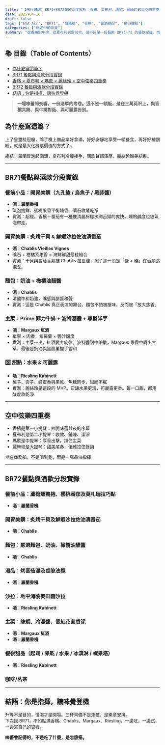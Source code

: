 ```yaml
---
title: "【飛行體驗】BR71+BR72餐飲深度解析：香檳、夏布利、瑪歌、麗絲玲的高空四重奏"
date: 2025-04-16
draft: false
tags: ["EVA Air", "BR71", "商務艙", "香檳", "餐酒搭配", "飛行體驗"]
categories: ["旅途中的味覺"]
summary: "從香檳到牛排，從夏布利到雷司令，這不只是一份長榮 BR71+72 的餐飲紀錄，而是一場在高空中展開的味覺交響。"
---
```


## 📚 目錄（Table of Contents）

- [為什麼寫這篇？](#為什麼寫這篇)
- [BR71 餐點與酒款分段實錄](#br71餐點與酒款分段實錄)
- [香檳 × 夏布利 × 瑪歌 × 麗絲玲 = 空中弦樂四重奏](#空中弦樂四重奏)
- [BR72 餐點與酒款分段實錄](#br72餐點與酒款分段實錄)
- [結語：你是指揮，讓味覺登機](#結語你是指揮讓味覺登機)

> **一場味蕾的交響，一份酒單的考卷。這不是一頓飯，是在三萬英呎上，與香檳共舞、與牛排對話、與可麗露告別。**

## 為什麼寫這篇？

上了皇璽桂冠艙，除了機上備品拿好拿滿，好好安靜地享受一頓餐食，再好好補個眠，就是最大化機票價值的方式了~

總結：羅蘭冒泡起個頭，夏布利冷靜接手，瑪歌聲部渾厚，麗絲玲甜美結束。

---

## BR71餐點與酒款分段實錄

### 餐前小品：開胃美饌（九孔鮑 / 烏魚子 / 黑蒜醬）
- **酒：羅蘭香檳**
- 氣泡提鮮、蜜桃果香平衡燻香、礦石收尾乾淨
- 實測：超穩。香檳＋番茄有一種像清晨檸檬水刷舌頭的爽快，燻鴨鹹度也被氣泡帶走。

### 開胃美饌：炙烤干貝 & 鮮蝦沙拉佐油漬番茄
- **酒：Chablis Vieilles Vignes**
- 礦石 + 柑橘系果香 × 海鮮鮮甜最穩組合
- 實測：干貝與番茄香氣被 Chablis 拉長線，蝦子那一段是「鹽 + 礦」在舌頭跳探戈。

### 麵包：奶油 + 橄欖油醋醬
- **酒：Chablis**
- 清酸中和奶油，礦感與醋醬和聲
- 實測：這是 Chablis 真正表演的舞台。麵包不怕被搶味，反而被「放大焦香」

### 主菜：Prime 菲力牛排 + 波特酒醬 + 尊爵洋芋
- **酒：Margaux 紅酒**
- 單寧 × 肉香，紫羅蘭 × 醬汁甜度
- 實測：主菜一出，紅酒變主旋律。波特醬甜中帶酸，Margaux 果香中轉出甘草，最後是奶油與黑醋栗握手言和

### 5️⃣ 甜點：水果 & 可麗露
- **酒：Riesling Kabinett**
- 桃子、杏子、蜂蜜香與果乾、焦糖同步，甜而不膩
- 實測：麗絲玲是這段的 MVP。它讓水果更活，可麗露更香。每一口甜，都用酸度收乾淨

---

## 空中弦樂四重奏

- 香檳是第一小提琴：拉開味蕾與夜的序幕
- 夏布利是第二小提琴：收斂、鋪陳、潔淨
- 瑪歌是中提琴：厚香出擊，撐住主菜
- 麗絲玲是大提琴：甜美尾奏，優雅拉住餘韻

坐在商務艙，不是喝到飽，而是一場品味指揮

---

## BR72餐點與酒款分段實錄

### 餐前小品：蘆筍燻鴨捲、櫻桃番茄及莫札瑞拉巧點
- **酒：羅蘭香檳**

### 開胃美饌：炙烤干貝及鮮蝦沙拉佐油漬番茄
- **酒：Chablis**

### 麵包：嚴選麵包、奶油、橄欖油醋醬
- **酒：Chablis**

### 湯品：烤番茄湯及香脆法棍
- **酒：羅蘭香檳**

### 沙拉：地中海藜麥田園沙拉
- **酒：Riesling Kabinett**

### 主菜：龍蝦、冷湯醬、番紅花茴香泥
- **酒：Margaux 紅酒**
- **酒：羅蘭香檳**

### 餐後甜品（起司 / 果乾 / 水果 / 冰淇淋 / 榛果塔）
- **酒：Riesling Kabinett**


### 咖啡/茗茶

---

## 結語：你是指揮，讓味覺登機

升等不是目的，懂喝才是開場。三杯齊備不是炫技，是樂章安排。  
下次搭 BR71，不如點滿香檳、Chablis、Margaux、Riesling，一邊吃，一邊試，一邊寫自己的交響。

**味蕾會記得的，不是吃了什麼，是怎麼搭。**
